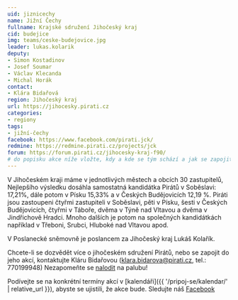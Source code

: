 ```yaml
---
uid: jiznicechy
name: Jižní Čechy
fullname: Krajské sdružení Jihočeský kraj
cid: budejice
img: teams/ceske-budejovice.jpg
leader: lukas.kolarik
deputy:
- Simon Kostadinov
- Josef Soumar
- Václav Klecanda
- Michal Horák
contact:
- Klára Bidařová
region: Jihočeský kraj
url: https://jihocesky.pirati.cz
categories:
- regiony
tags:
- jižní-čechy
facebook: https://www.facebook.com/pirati.jck/
redmine: https://redmine.pirati.cz/projects/jck
forum: https://forum.pirati.cz/jihocesky-kraj-f90/
# do popisku akce níže vložte, kdy a kde se tým schází a jak se zapojit
---
```


V Jihočeském kraji máme v jednotlivých městech a obcích 30 zastupitelů, Nejlepšího výsledku dosáhla samostatná kandidátka Pirátů v Soběslavi: 17,21%, dále potom v Písku 15,33% a v Českých Budějovicích 12,19 %. Piráti jsou zastoupeni čtyřmi zastupiteli v Soběslavi, pěti v Písku, šesti v Českých Budějovicích, čtyřmi v Táboře, dvěma v Týně nad Vltavou a dvěma v Jindřichově Hradci. Mnoho dalších je potom na společných kandidátkách například v Třeboni, Srubci, Hluboké nad Vltavou apod.

V Poslanecké sněmovně je poslancem za Jihočeský kraj Lukáš Kolařík.

Chcete-li se dozvědět více o jihočeském sdružení Pirátů, nebo se zapojit do jeho akcí, kontaktujte Kláru Bidařovou (klara.bidarova@pirati.cz, tel.: 770199948) Nezapomeňte se [nalodit](https://nalodeni.pirati.cz/) na palubu!

Podívejte se na konkrétní termíny akcí v [kalendáři]({{ '/pripoj-se/kalendar/' | relative_url }}),
abyste se ujistili, že akce bude. Sledujte náš [Facebook](https://www.facebook.com/pg/pirati.jck/events/)

